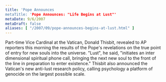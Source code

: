 ```yaml
---
title: 'Pope Announces
metaTitle: 'Pope Announces: "Life Begins at Lust"'
metaDate: 9/6/2007
metaDraft: false
aliases: [ "/2007/09/pope-announces-begins-at-lust.html" ]
---
```


Part-time Vice Cardinal at the Vatican, Donald Thisbit, revealed to AP reporters this morning the results of the Pope's revelations on the true point of entry for new souls into the universe. "Lust", he said, "initiates an inter dimensional spiritual phone call, bringing the next new soul to the front of the line in preparation to enter existence." Thisbit also announced the Vatican's new anti-lust research policy, calling psychology a platform of genocide on the largest possible scale.